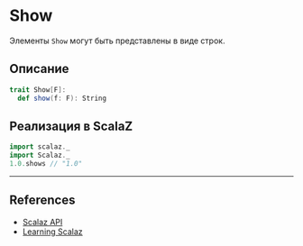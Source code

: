 # Show

Элементы `Show` могут быть представлены в виде строк.

## Описание

```scala
trait Show[F]:
  def show(f: F): String
```

## Реализация в ScalaZ

```scala
import scalaz._
import Scalaz._
1.0.shows // "1.0"
```


---

## References

- [Scalaz API](https://javadoc.io/doc/org.scalaz/scalaz-core_3/7.3.6/scalaz/Show.html)
- [Learning Scalaz](http://eed3si9n.com/learning-scalaz/Show.html)

